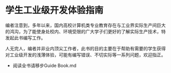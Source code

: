 # 学生工业级开发体验指南

​        编者注意到，多年以来，国内高校计算机类专业教育存在与工业界实际生产间巨大的鸿沟，为了能使身处校内、环境受限的广大学子们更好的了解实际生产技术，特发起此书编写工作。

​        人无完人，编者并非业内顶尖工作者，此书的目的主要在于帮助有需要的学生获得对工业级开发的浅薄体验，可能有编写错误、不切实际等一系列问题，欢迎指正。

- 阅读全书请移步Guide Book.md
